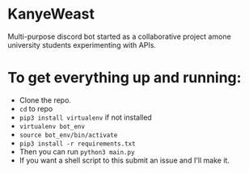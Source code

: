 # KanyeWeast
Multi-purpose discord bot started as a collaborative project amone university students experimenting with APIs.

# To get everything up and running:
- Clone the repo.
- `cd` to repo
- `pip3 install virtualenv` if not installed
- `virtualenv bot_env`
- `source bot_env/bin/activate`
- `pip3 install -r requirements.txt`
- Then you can run `python3 main.py`
- If you want a shell script to this submit an issue and I'll make it.